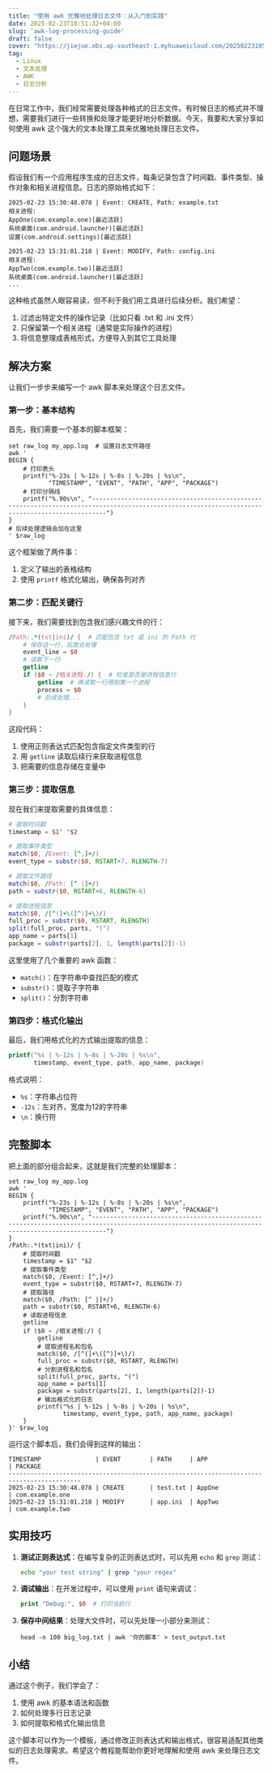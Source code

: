 ```yaml
---
title: "使用 awk 优雅地处理日志文件：从入门到实践"
date: 2025-02-23T10:51:32+04:00
slug: 'awk-log-processing-guide'
draft: false
cover: "https://jiejue.obs.ap-southeast-1.myhuaweicloud.com/20250223105350142.webp"
tag:
  - Linux
  - 文本处理
  - AWK
  - 日志分析
---
```


在日常工作中，我们经常需要处理各种格式的日志文件。有时候日志的格式并不理想，需要我们进行一些转换和处理才能更好地分析数据。今天，我要和大家分享如何使用 awk 这个强大的文本处理工具来优雅地处理日志文件。

<!--more-->

## 问题场景

假设我们有一个应用程序生成的日志文件，每条记录包含了时间戳、事件类型、操作对象和相关进程信息。日志的原始格式如下：

```
2025-02-23 15:30:48.078 | Event: CREATE, Path: example.txt
相关进程:
AppOne(com.example.one)[最近活跃]
系统桌面(com.android.launcher)[最近活跃]
设置(com.android.settings)[最近活跃]

2025-02-23 15:31:01.218 | Event: MODIFY, Path: config.ini
相关进程:
AppTwo(com.example.two)[最近活跃]
系统桌面(com.android.launcher)[最近活跃]
...
```

这种格式虽然人眼容易读，但不利于我们用工具进行后续分析。我们希望：

1. 过滤出特定文件的操作记录（比如只看 .txt 和 .ini 文件）
2. 只保留第一个相关进程（通常是实际操作的进程）
3. 将信息整理成表格形式，方便导入到其它工具处理

## 解决方案

让我们一步步来编写一个 awk 脚本来处理这个日志文件。

### 第一步：基本结构

首先，我们需要一个基本的脚本框架：

```fish
set raw_log my_app.log  # 设置日志文件路径
awk '
BEGIN {
    # 打印表头
    printf("%-23s | %-12s | %-8s | %-20s | %s\n",
           "TIMESTAMP", "EVENT", "PATH", "APP", "PACKAGE")
    # 打印分隔线
    printf("%.90s\n", "------------------------------------------------------------------------------------------------------------------------------------------------")
}
# 后续处理逻辑会加在这里
' $raw_log
```

这个框架做了两件事：
1. 定义了输出的表格结构
2. 使用 `printf` 格式化输出，确保各列对齐

### 第二步：匹配关键行

接下来，我们需要找到包含我们感兴趣文件的行：

```awk
/Path:.*(txt|ini)/ {  # 匹配包含 txt 或 ini 的 Path 行
    # 保存这一行，后面会处理
    event_line = $0
    # 读取下一行
    getline
    if ($0 ~ /相关进程:/) {  # 检查是否是进程信息行
        getline  # 再读取一行得到第一个进程
        process = $0
        # 后续处理...
    }
}
```

这段代码：
1. 使用正则表达式匹配包含指定文件类型的行
2. 用 `getline` 读取后续行来获取进程信息
3. 把需要的信息存储在变量中

### 第三步：提取信息

现在我们来提取需要的具体信息：

```awk
# 提取时间戳
timestamp = $1" "$2

# 提取事件类型
match($0, /Event: [^,]+/)
event_type = substr($0, RSTART+7, RLENGTH-7)

# 提取文件路径
match($0, /Path: [^ |]+/)
path = substr($0, RSTART+6, RLENGTH-6)

# 提取进程信息
match($0, /[^(]+\([^)]+\)/)
full_proc = substr($0, RSTART, RLENGTH)
split(full_proc, parts, "(")
app_name = parts[1]
package = substr(parts[2], 1, length(parts[2])-1)
```

这里使用了几个重要的 awk 函数：
- `match()`：在字符串中查找匹配的模式
- `substr()`：提取子字符串
- `split()`：分割字符串

### 第四步：格式化输出

最后，我们用格式化的方式输出提取的信息：

```awk
printf("%s | %-12s | %-8s | %-20s | %s\n", 
       timestamp, event_type, path, app_name, package)
```

格式说明：
- `%s`：字符串占位符
- `-12s`：左对齐，宽度为12的字符串
- `\n`：换行符

## 完整脚本

把上面的部分组合起来，这就是我们完整的处理脚本：

```fish
set raw_log my_app.log
awk '
BEGIN {
    printf("%-23s | %-12s | %-8s | %-20s | %s\n",
           "TIMESTAMP", "EVENT", "PATH", "APP", "PACKAGE")
    printf("%.90s\n", "------------------------------------------------------------------------------------------------------------------------------------------------")
}
/Path:.*(txt|ini)/ {
    # 提取时间戳 
    timestamp = $1" "$2
    # 提取事件类型
    match($0, /Event: [^,]+/)
    event_type = substr($0, RSTART+7, RLENGTH-7)
    # 提取路径
    match($0, /Path: [^ |]+/)
    path = substr($0, RSTART+6, RLENGTH-6)
    # 读取进程信息
    getline
    if ($0 ~ /相关进程:/) {
        getline
        # 提取进程名和包名
        match($0, /[^(]+\([^)]+\)/)
        full_proc = substr($0, RSTART, RLENGTH)
        # 分割进程名和包名
        split(full_proc, parts, "(")
        app_name = parts[1]
        package = substr(parts[2], 1, length(parts[2])-1)
        # 输出格式化的日志
        printf("%s | %-12s | %-8s | %-20s | %s\n", 
               timestamp, event_type, path, app_name, package)
    }
}' $raw_log
```

运行这个脚本后，我们会得到这样的输出：

```
TIMESTAMP               | EVENT        | PATH     | APP                  | PACKAGE
------------------------------------------------------------------------------------------
2025-02-23 15:30:48.078 | CREATE       | test.txt | AppOne              | com.example.one
2025-02-23 15:31:01.218 | MODIFY       | app.ini  | AppTwo              | com.example.two
```

## 实用技巧

1. **测试正则表达式**：在编写复杂的正则表达式时，可以先用 `echo` 和 `grep` 测试：
   ```bash
   echo "your test string" | grep "your regex"
   ```

2. **调试输出**：在开发过程中，可以使用 `print` 语句来调试：
   ```awk
   print "Debug:", $0  # 打印当前行
   ```

3. **保存中间结果**：处理大文件时，可以先处理一小部分来测试：
   ```fish
   head -n 100 big_log.txt | awk '你的脚本' > test_output.txt
   ```

## 小结

通过这个例子，我们学会了：
1. 使用 awk 的基本语法和函数
2. 如何处理多行日志记录
3. 如何提取和格式化输出信息

这个脚本可以作为一个模板，通过修改正则表达式和输出格式，很容易适配其他类似的日志处理需求。希望这个教程能帮助你更好地理解和使用 awk 来处理日志文件。
